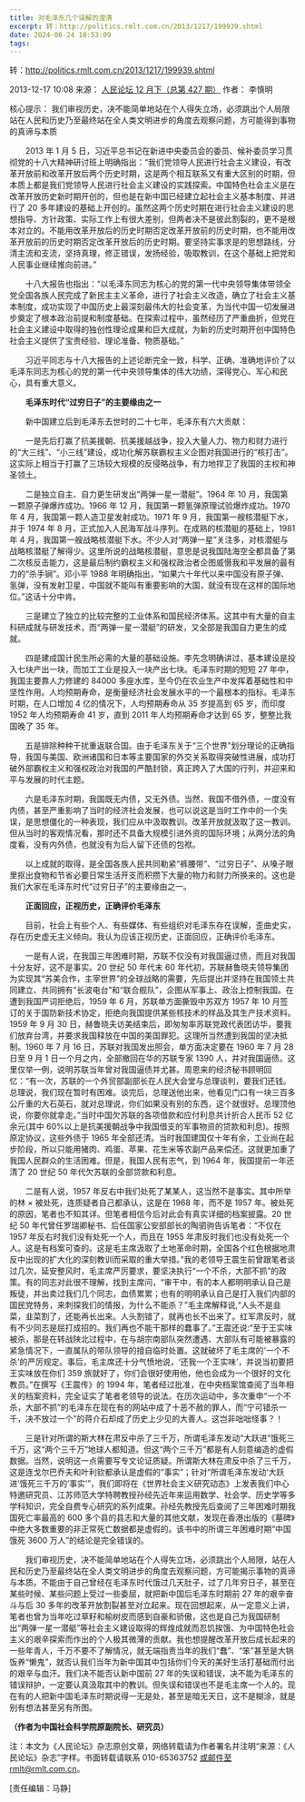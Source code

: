 ```yaml
---
title: 对毛泽东几个误解的澄清
excerpt: 转：http://politics.rmlt.com.cn/2013/1217/199939.shtml
date: 2024-06-24 10:53:09
tags:
---
```


转：http://politics.rmlt.com.cn/2013/1217/199939.shtml

2013-12-17 10:08 来源： [人民论坛 12 月下（总第 427 期）](http://www.rmlt.com.cn/magazine/A/2013/34/) 作者： 李慎明

核心提示： 我们审视历史，决不能简单地站在个人得失立场，必须跳出个人局限站在人民和历史乃至最终站在全人类文明进步的角度去观察问题，方可能得到事物的真谛与本质

&emsp;&emsp;2013 年 1 月 5 日，习近平总书记在新进中央委员会的委员、候补委员学习贯彻党的十八大精神研讨班上明确指出：“我们党领导人民进行社会主义建设，有改革开放前和改革开放后两个历史时期，这是两个相互联系又有重大区别的时期，但本质上都是我们党领导人民进行社会主义建设的实践探索。中国特色社会主义是在改革开放历史新时期开创的，但也是在新中国已经建立起社会主义基本制度、并进行了 20 多年建设的基础上开创的。虽然这两个历史时期在进行社会主义建设的思想指导、方针政策、实际工作上有很大差别，但两者决不是彼此割裂的，更不是根本对立的。不能用改革开放后的历史时期否定改革开放前的历史时期，也不能用改革开放前的历史时期否定改革开放后的历史时期。要坚持实事求是的思想路线，分清主流和支流，坚持真理，修正错误，发扬经验，吸取教训，在这个基础上把党和人民事业继续推向前进。”

&emsp;&emsp;十八大报告也指出：“以毛泽东同志为核心的党的第一代中央领导集体带领全党全国各族人民完成了新民主主义革命，进行了社会主义改造，确立了社会主义基本制度，成功实现了中国历史上最深刻最伟大的社会变革，为当代中国一切发展进步奠定了根本政治前提和制度基础。在探索过程中，虽然经历了严重曲折，但党在社会主义建设中取得的独创性理论成果和巨大成就，为新的历史时期开创中国特色社会主义提供了宝贵经验、理论准备、物质基础。”

&emsp;&emsp;习近平同志与十八大报告的上述论断完全一致，科学、正确、准确地评价了以毛泽东同志为核心的党的第一代中央领导集体的伟大功绩，深得党心、军心和民心，具有重大意义。

&emsp;&emsp;**毛泽东时代“过穷日子”的主要缘由之一**

&emsp;&emsp;新中国建立后到毛泽东去世时的二十七年，毛泽东有六大贡献：

&emsp;&emsp;一是先后打赢了抗美援朝、抗美援越战争，投入大量人力、物力和财力进行的“大三线”、“小三线”建设，成功化解苏联霸权主义企图对我国进行的“核打击”。这实际上相当于打赢了三场较大规模的反侵略战争，有力地捍卫了我国的主权和神圣领土。

&emsp;&emsp;二是独立自主、自力更生研发出“两弹一星一潜艇”。1964 年 10 月，我国第一颗原子弹爆炸成功。1966 年 12 月，我国第一颗氢弹原理试验爆炸成功。1970 年 4 月，我国第一颗人造卫星发射成功。1971 年 9 月，我国第一艘核潜艇下水，并于 1974 年 8 月，正式加入人民海军战斗序列。在成熟的核潜艇的基础上，1981 年 4 月，我国第一艘战略核潜艇下水。不少人对“两弹一星”关注多，对核潜艇与战略核潜艇了解得少。这里所说的战略核潜艇，意思是说我国陆海空全都具备了第二次核反击能力，这是最后制约霸权主义和强权政治者企图威慑我和平发展的最有力的“杀手锏”。邓小平 1988 年明确指出，“如果六十年代以来中国没有原子弹、氢弹，没有发射卫星，中国就不能叫有重要影响的大国，就没有现在这样的国际地位。”这话十分中肯。

&emsp;&emsp;三是建立了独立的比较完整的工业体系和国民经济体系。这其中有大量的自主科研成就与研发技术，而“两弹一星一潜艇”的研发，又全部是我国自力更生的成就。

&emsp;&emsp;四是建成国计民生所必需的大量的基础设施。李先念明确讲过，基本建设是投入七块产出一块，而加工工业是投入一块产出七块。毛泽东时期的短短 27 年中，我国主要靠人力修建的 84000 多座水库，至今仍在农业生产中发挥着基础性和中坚性作用。人均预期寿命，是衡量经济社会发展水平的一个最根本的指标。毛泽东时期，在人口增加 4 亿的情况下，人均预期寿命从 35 岁提高到 65 岁，而印度 1952 年人均预期寿命 41 岁，直到 2011 年人均预期寿命才达到 65 岁，整整比我国晚了 35 年。

&emsp;&emsp;五是排除种种干扰重返联合国。由于毛泽东关于“三个世界”划分理论的正确指导，我国与美国、欧洲诸国和日本等主要国家的外交关系取得突破性进展，成功打破外部霸权主义和强权政治对我国的严酷封锁，真正跨入了大国的行列，并迎来和平与发展的时代主题。

&emsp;&emsp;六是毛泽东时期，我国既无内债，又无外债。当然，我国不借外债，一度没有内债，甚至严重影响了当时的经济社会发展，也可以说这是当时工作中的一个失误，是思想僵化的一种表现，我们应从中汲取教训。改革开放就汲取了这一教训。但从当时的客观情况看，那时还不具备大规模引进外资的国际环境；从两分法的角度看，没有内外债，也就没有为后人留下还债的包袱。

&emsp;&emsp;以上成就的取得，是全国各族人民共同勒紧“裤腰带”、“过穷日子”、从嗓子眼里抠出食物和节省必要日常生活开支而积攒下大量的物力和财力所换来的。这也是我们大家在毛泽东时代“过穷日子”的主要缘由之一。

&emsp;&emsp;**正面回应，正视历史，正确评价毛泽东**

&emsp;&emsp;目前，社会上有些个人、有些媒体、有些组织对毛泽东存在误解，歪曲史实，存在历史虚无主义倾向。我认为应该正视历史，正面回应，正确评价毛泽东。

&emsp;&emsp;一是有人说，在我国三年困难时期，苏联不仅没有对我国逼过债，而且对我国十分友好，这不是事实。20 世纪 50 年代末 60 年代初，苏联赫鲁晓夫领导集团为实现其“苏美合作，主宰世界”的全球战略的需要，先后提出并坚持在我国领土共同建立、共同拥有“长波电台”和“联合舰队”，企图从军事上、政治上控制我国。在遭到我国严词拒绝后，1959 年 6 月，苏联单方面撕毁中苏双方 1957 年 10 月签订的关于国防新技术协定，拒绝向我国提供某些核技术的样品及其生产技术资料。1959 年 9 月 30 日，赫鲁晓夫访美结束后，即匆匆率苏联党政代表团访华，要我们放弃台湾，并要求我国释放在中国的美国罪犯。这理所当然遭到我国的坚决抵制。1960 年 7 月 16 日，苏联对我国发出照会，单方面决定要在 1960 年 7 月 28 日至 9 月 1 日一个月之内，全部撤回在华的苏联专家 1390 人，并对我国逼债。这里仅举一例，说明苏联当年曾对我国逼债并尤甚。周恩来的经济秘书顾明回忆：“有一次，苏联的一个外贸部副部长在人民大会堂与总理谈判，要我们还钱。总理说，我们现在暂时有困难。谈完后，总理送他出来，他看见门口有一块三百多公斤重的大石英石，就对总理说，你们如果没有别的东西，这个就很好。总理顶他说，你要你就拿走。”当时中国欠苏联的各项借款和应付利息共计折合人民币 52 亿余元(其中 60%以上是抗美援朝战争中我国借支的军事物资的贷款和利息)。按照原定协议，这些外债于 1965 年全部还清。当时我国建国仅十年有余，工业尚在起步阶段，所以只能用猪肉、鸡蛋、苹果、花生米等农副产品来偿还。这就更加重了我国人民群众的生活困难。但是，我国人民有志气，到 1964 年，我国提前一年还清了 20 世纪 50 年代欠苏联的全部贷款和利息。

&emsp;&emsp;二是有人说，1957 年反右中我们处死了某某人，这当然不是事实。其中所举的林 × 被处死，连质疑者自己都承认，这是在 1968 年，而不是 1957 年。被处死的原因，笔者也不知其详。但笔者相信今后对此会有真实详细的档案披露。20 世纪 50 年代曾任罗瑞卿秘书、后任国家公安部部长的陶驷驹告诉笔者：“不仅在 1957 年反右时我们没有处死一个人，而且在 1955 年肃反时我们也没有处死一个人。这是有档案可查的。这是毛主席汲取了土地革命时期，全国各个红色根据地肃反中出现的扩大化的深刻教训而采取的重大举措。”我的老领导王震生前曾跟笔者谈过几次，延安整风时，毛主席严厉要求，要坚决执行“一个不杀，大部不抓”的政策。有的同志对此很不理解，找到主席问，“审干中，有的本人都明明承认自己是叛徒，并出卖过我们几个同志，血债累累；也有的明明承认自己是打入我们内部的国民党特务，来刺探我们的情报，为什么不能杀？”毛主席解释说,“人头不是韭菜，韭菜割了，还能再长出来。人头割错了，就再也长不出来了。红军肃反时，就有不少同志是屈打成招的。我们再也不能干那样的蠢事了。”王震还说:“至于王实味被杀，那是在转战陕北过程中，在与胡宗南部队突然遭遇、大部队有可能被暴露的紧急情况下，一直属队的带队领导的擅自临时处置。这就破坏了毛主席的‘一个不杀’的严厉规定。事后，毛主席还十分气愤地说，‘还我一个王实味’，并说当初要把王实味放在你们 359 旅就好了，你们会很好使用他，他也会成为一个很好的文化教员。”在撰写《王震传》的 1994 年，笔者经过批准，在中央档案馆查阅了当年相关的档案资料，完全证实了笔者老领导的说法。在历次运动中，多次重申“一个不杀，大部不抓”的毛泽东在现在有的网站中成了十恶不赦的罪人，而“宁可错杀一千，决不放过一个”的蒋介石却成了历史上少见的大善人。这岂非咄咄怪事？！

&emsp;&emsp;三是针对所谓的斯大林在肃反中杀了三千万，所谓毛泽东发动“大跃进”饿死三千万，这“两个三千万”地球人都知道。但这“两个三千万”都是有人刻意编造的虚假数据。当然，说明这一点需要写专文论证质疑。所谓斯大林在肃反中杀了三千万，这是连戈尔巴乔夫和叶利钦都承认是虚假的“事实”；针对“所谓毛泽东发动‘大跃进’饿死三千万的‘事实’”，我们即将在《世界社会主义研究动态》上发表我们中心特邀研究员、江苏师范大学特聘教授孙经先近年来运用数学、社会学、历史学等多学科知识，完全自费专心研究的系列成果。孙经先教授先后查阅了三年困难时期我国死亡率最高的 600 多个县的县志和大量的其他文献，发现在香港出版的《墓碑》中绝大多数重要的非正常死亡数据都是虚假的。该书中的所谓三年困难时期“中国饿死 3600 万人”的结论是完全错误的。

&emsp;&emsp;我们审视历史，决不能简单地站在个人得失立场，必须跳出个人局限，站在人民和历史乃至最终站在全人类文明进步的角度去观察问题，方可能揭示事物的真谛与本质。不能由于自己曾经在毛泽东时代饿过几天肚子，过了几年穷日子，甚至在某些时候、某些问题上受过一些委屈，就把新中国后毛泽东时期前 27 年的艰辛奋斗与后 30 多年的改革开放割裂甚至对立起来。现在回想起来，从一定意义上讲，笔者也曾为当年吃过草籽和榆树皮而感到自豪和骄傲，这也是自己为我国研制出“两弹一星一潜艇”等社会主义建设取得的辉煌成就而忍饥挨饿、为中国特色社会主义的艰辛探索而作出的个人极其微薄的贡献。我也想提醒改革开放后成长起来的一些年青人，千万不要不了解情况，就无端指责当年的我们“蠢”、“笨”甚至是大锅饭养“懒鬼”，就否认我们当年为新中国其中包括你们今天的美好生活打基础而付出的艰辛与血汗。我们决不能否认新中国前 27 年的失误和错误，决不能为毛泽东的错误辩护，一定要认真汲取其中的教训。但失误和错误也不是毛主席一个人的。现在有的人把新中国毛泽东时期说得一无是处，甚至是暗无天日，这不是糊涂，就是别有想法甚至另有所图。

**（作者为中国社会科学院原副院长、研究员）**

注：本文为《人民论坛》杂志原创文章，网络转载请为作者署名并注明“来源：《人民论坛》杂志”字样。书面转载请联系 010-65363752 或邮件至rmlt@rmlt.com.cn。

[责任编辑：马静]
